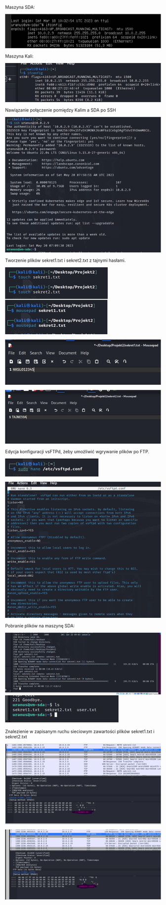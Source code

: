 Maszyna SDA: 

![](20230520095701.png)

Maszyna Kali: 


![](20230520095720.png)

Nawiązanie połączenie pomiędzy Kalim a SDA po SSH

![](20230520095920.png)

Tworzenie plików sekret1.txt i sekret2.txt z tajnymi hasłami.

![](20230520100410.png)
![](20230520100614.png)

![](20230520100525.png)

![](20230520100557.png)


Edycja konfiguracji vsFTPd, żeby umożliwić wgrywanie plików po FTP.

![](20230520103022.png)

![](20230520103011.png)

Pobranie plików na maszynę SDA:

![](20230520113248.png)
![](20230520113322.png)

Znalezienie w zapisanym ruchu sieciowym zawartości plików sekret1.txt i sekret2.txt

![](20230520114631.png)

![](20230520114554.png)


